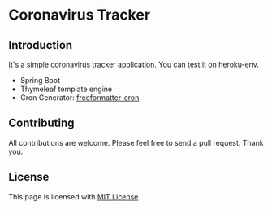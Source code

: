 # Coronavirus Tracker

## Introduction

It's a simple coronavirus tracker application. You can test it on [heroku-env](https://upp-coronavirus-tracker.herokuapp.com).

* Spring Boot
* Thymeleaf template engine
* Cron Generator: [freeformatter-cron](https://www.freeformatter.com/cron-expression-generator-quartz.html)

## Contributing

All contributions are welcome. Please feel free to send a pull request. Thank you.

## License

This page is licensed with [MIT License](LICENSE.md).

